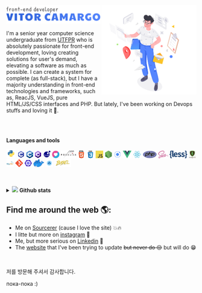 <img width="50%" align="right" src="https://raw.githubusercontent.com/vitorCamargo/vitorCamargo/master/assets/images/me.png" alt="banner that writes a code about the banner itself">

<img width="250px" src="https://raw.githubusercontent.com/vitorCamargo/vitorCamargo/master/assets/images/me-text.png" alt="banner that writes a code about the banner itself">

<!--
Why so many code if life is not programmed and there is no logic in the best things.
But, besides that, don't copy this READ.me, I made it!
--->
<p>
  I'm a senior year computer science undergraduate from <a href="http://www.utfpr.edu.br/">UTFPR</a> who is absolutely passionate for front-end development, loving creating solutions for user's demand, elevating a software as much as possible. I can create a system for complete (as full-stack), but I have a majority understanding in front-end technologies and frameworks, such as, ReacJS, VueJS, pure HTML/JS/CSS interfaces and PHP. But lately, I've been working on Devops stuffs and loving it 🥰.
 </p>

<br />
<br />

**Languages and tools**

<code><img height="25" src="https://raw.githubusercontent.com/vitorCamargo/vitorCamargo/master/assets/images/languages/python.png"></code>
<code><img height="20" src="https://raw.githubusercontent.com/vitorCamargo/vitorCamargo/master/assets/images/languages/c.png"></code>
<code><img height="20" src="https://raw.githubusercontent.com/vitorCamargo/vitorCamargo/master/assets/images/languages/cpp.png"></code>
<code><img height="20" src="https://raw.githubusercontent.com/vitorCamargo/vitorCamargo/master/assets/images/languages/csharp.png"></code>
<code><img height="20" src="https://raw.githubusercontent.com/vitorCamargo/vitorCamargo/master/assets/images/languages/lua.png"></code>
<code><img height="20" src="https://raw.githubusercontent.com/vitorCamargo/vitorCamargo/master/assets/images/languages/love.png"></code>
<code><img height="20" src="https://raw.githubusercontent.com/vitorCamargo/vitorCamargo/master/assets/images/languages/modelica.svg"></code>
<code><img height="20" src="https://raw.githubusercontent.com/vitorCamargo/vitorCamargo/master/assets/images/languages/html.png"></code>
<code><img height="20" src="https://raw.githubusercontent.com/vitorCamargo/vitorCamargo/master/assets/images/languages/css.png"></code>
<code><img height="20" src="https://raw.githubusercontent.com/vitorCamargo/vitorCamargo/master/assets/images/languages/javascript.png"></code>
<code><img height="20" src="https://raw.githubusercontent.com/vitorCamargo/vitorCamargo/master/assets/images/languages/nodejs.png"></code>
<code><img height="20" src="https://raw.githubusercontent.com/vitorCamargo/vitorCamargo/master/assets/images/languages/ionic.png"></code>
<code><img height="20" src="https://raw.githubusercontent.com/vitorCamargo/vitorCamargo/master/assets/images/languages/vue.png"></code>
<code><img height="20" src="https://raw.githubusercontent.com/vitorCamargo/vitorCamargo/master/assets/images/languages/react.png"></code>
<code><img height="20" src="https://raw.githubusercontent.com/vitorCamargo/vitorCamargo/master/assets/images/languages/php.png"></code>
<code><img height="20" src="https://raw.githubusercontent.com/vitorCamargo/vitorCamargo/master/assets/images/languages/sass.png"></code>
<code><img height="20" src="https://raw.githubusercontent.com/vitorCamargo/vitorCamargo/master/assets/images/languages/less.png"></code>
<code><img height="20" src="https://raw.githubusercontent.com/vitorCamargo/vitorCamargo/master/assets/images/languages/mongodb.png"></code>
<code><img height="20" src="https://raw.githubusercontent.com/vitorCamargo/vitorCamargo/master/assets/images/languages/mysql.jpg"></code>
<code><img height="20" src="https://raw.githubusercontent.com/vitorCamargo/vitorCamargo/master/assets/images/languages/git.png"></code>
<code><img height="20" src="https://raw.githubusercontent.com/vitorCamargo/vitorCamargo/master/assets/images/languages/eslint.png"></code>
<code><img height="20" src="https://raw.githubusercontent.com/vitorCamargo/vitorCamargo/master/assets/images/languages/docker.png"></code>
<code><img height="20" src="https://raw.githubusercontent.com/vitorCamargo/vitorCamargo/master/assets/images/languages/webpack.png"></code>
<code><img height="20" src="https://raw.githubusercontent.com/vitorCamargo/vitorCamargo/master/assets/images/languages/babel.png"></code>
<br />
<br />
<a href="https://sourcerer.io/vitorcamargo"><img src="https://img.shields.io/badge/JavaScript-217%20commits-yellow.svg" alt=""></a>
<a href="https://sourcerer.io/vitorcamargo"><img src="https://img.shields.io/badge/HTML-129%20commits-orange.svg" alt=""></a>
<a href="https://sourcerer.io/vitorcamargo"><img src="https://img.shields.io/badge/CSS-113%20commits-green.svg" alt=""></a>
<a href="https://github.com/vitorCamargo/vitorCamargo"><img src="https://visitor-badge.laobi.icu/badge?page_id=vitorCamargo.vitorCamargo" alt="" /></a>

<details>
  <summary>
    <img src="https://user-images.githubusercontent.com/5679180/79618120-0daffb80-80be-11ea-819e-d2b0fa904d07.gif" width="23px">
    <b>Github stats</b>
  </summary>
  <img src="https://github-readme-stats.vercel.app/api?username=vitorCamargo&show_icons=true&hide_border=true" alt="Github Stats" />
  <img src="https://github-readme-stats.vercel.app/api/top-langs/?username=vitorcamargo&layout=compact&hide=html" alt="Github Languages" />
</details>

## Find me around the web 🌎:
- Me on [Sourcerer](https://sourcerer.io/vitorcamargo) (cause I love the site) 💥🔥
- I litte but more on [instagram](https://www.instagram.com/_vitorcamargo_/) 📸
- Me, but more serious on [Linkedin](https://www.linkedin.com/in/vitor-camargo/) 💼
- The [website](http://vitorcamargo.me) that I've been trying to update ~~but never do 😔~~ but will do 😁

<a href="https://sourcerer.io/vitorcamargo"><img src="https://sourcerer.io/fame/vitorCamargo/vitorCamargo/vitorCamargo/images/0" alt=""></a>

저를 방문해 주셔서 감사합니다.

пока-пока :)
